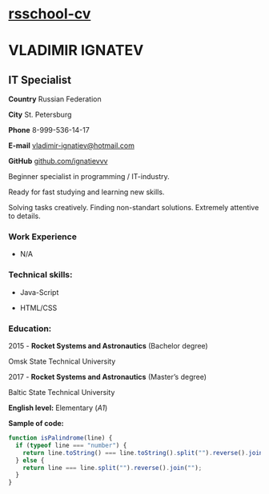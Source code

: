 # [rsschool-cv](https://github.com/ignatievvv/rsschool-cv/cv)

# **VLADIMIR IGNATEV**

## IT Specialist

**Country** Russian Federation

**City** St. Petersburg

**Phone** 8-999-536-14-17

**E-mail** vladimir-ignatiev@hotmail.com

**GitHub** [github.com/ignatievvv](https://github.com/ignatievvv)

Beginner specialist in programming / IT-industry.

Ready for fast studying and learning new skills.

Solving tasks creatively. Finding non-standart solutions.
Extremely attentive to details.

### **Work Experience**

- N/A

### **Technical skills:**

- Java-Script

* HTML/CSS

### **Education:**

2015 - **Rocket Systems and Astronautics** (Bachelor degree)

Omsk State Technical University

2017 - **Rocket Systems and Astronautics** (Master’s degree)

Baltic State Technical University

**English level:** Elementary (_A1_)

**Sample of code:**

```javascript
function isPalindrome(line) {
  if (typeof line === "number") {
    return line.toString() === line.toString().split("").reverse().join("");
  } else {
    return line === line.split("").reverse().join("");
  }
}
```
